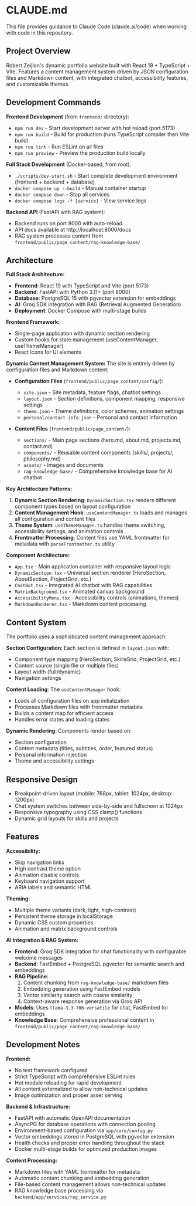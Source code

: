 # CLAUDE.md

This file provides guidance to Claude Code (claude.ai/code) when working with code in this repository.

## Project Overview

Robert Zeijlon's dynamic portfolio website built with React 19 + TypeScript + Vite. Features a content management system driven by JSON configuration files and Markdown content, with integrated chatbot, accessibility features, and customizable themes.

## Development Commands

**Frontend Development** (from `frontend/` directory):
- `npm run dev` - Start development server with hot reload (port 5173)
- `npm run build` - Build for production (runs TypeScript compiler then Vite build)
- `npm run lint` - Run ESLint on all files
- `npm run preview` - Preview the production build locally

**Full Stack Development** (Docker-based, from root):
- `./scripts/dev-start.sh` - Start complete development environment (frontend + backend + database)
- `docker compose up --build` - Manual container startup
- `docker compose down` - Stop all services
- `docker compose logs -f [service]` - View service logs

**Backend API** (FastAPI with RAG system):
- Backend runs on port 8000 with auto-reload
- API docs available at http://localhost:8000/docs
- RAG system processes content from `frontend/public/page_content/rag-knowledge-base/`

## Architecture

**Full Stack Architecture:**
- **Frontend**: React 19 with TypeScript and Vite (port 5173)
- **Backend**: FastAPI with Python 3.11+ (port 8000)
- **Database**: PostgreSQL 15 with pgvector extension for embeddings
- **AI**: Groq SDK integration with RAG (Retrieval Augmented Generation)
- **Deployment**: Docker Compose with multi-stage builds

**Frontend Framework:**
- Single-page application with dynamic section rendering
- Custom hooks for state management (useContentManager, useThemeManager)
- React Icons for UI elements

**Dynamic Content Management System:**
The site is entirely driven by configuration files and Markdown content:

- **Configuration Files** (`frontend/public/page_content/config/`):
  - `site.json` - Site metadata, feature flags, chatbot settings
  - `layout.json` - Section definitions, component mapping, responsive settings
  - `theme.json` - Theme definitions, color schemes, animation settings
  - `personal/contact-info.json` - Personal and contact information

- **Content Files** (`frontend/public/page_content/`):
  - `sections/` - Main page sections (hero.md, about.md, projects.md, contact.md)
  - `components/` - Reusable content components (skills/, projects/, philosophy.md)
  - `assets/` - Images and documents
  - `rag-knowledge-base/` - Comprehensive knowledge base for AI chatbot

**Key Architecture Patterns:**

1. **Dynamic Section Rendering**: `DynamicSection.tsx` renders different component types based on layout configuration
2. **Content Management Hook**: `useContentManager.ts` loads and manages all configuration and content files
3. **Theme System**: `useThemeManager.ts` handles theme switching, accessibility settings, and animation controls
4. **Frontmatter Processing**: Content files use YAML frontmatter for metadata with `parseFrontmatter.ts` utility

**Component Architecture:**
- `App.tsx` - Main application container with responsive layout logic
- `DynamicSection.tsx` - Universal section renderer (HeroSection, AboutSection, ProjectGrid, etc.)
- `ChatBot.tsx` - Integrated AI chatbot with RAG capabilities
- `MatrixBackground.tsx` - Animated canvas background
- `AccessibilityMenu.tsx` - Accessibility controls (animations, themes)
- `MarkdownRenderer.tsx` - Markdown content processing

## Content System

The portfolio uses a sophisticated content management approach:

**Section Configuration**: Each section is defined in `layout.json` with:
- Component type mapping (HeroSection, SkillsGrid, ProjectGrid, etc.)
- Content source (single file or multiple files)
- Layout width (full/dynamic)
- Navigation settings

**Content Loading**: The `useContentManager` hook:
- Loads all configuration files on app initialization
- Processes Markdown files with frontmatter metadata
- Builds a content map for efficient access
- Handles error states and loading states

**Dynamic Rendering**: Components render based on:
- Section configuration
- Content metadata (titles, subtitles, order, featured status)
- Personal information injection
- Theme and accessibility settings

## Responsive Design

- Breakpoint-driven layout (mobile: 768px, tablet: 1024px, desktop: 1200px)
- Chat system switches between side-by-side and fullscreen at 1024px
- Responsive typography using CSS clamp() functions
- Dynamic grid layouts for skills and projects

## Features

**Accessibility:**
- Skip navigation links
- High contrast theme option
- Animation disable controls
- Keyboard navigation support
- ARIA labels and semantic HTML

**Theming:**
- Multiple theme variants (dark, light, high-contrast)
- Persistent theme storage in localStorage
- Dynamic CSS custom properties
- Animation and matrix background controls

**AI Integration & RAG System:**
- **Frontend**: Groq SDK integration for chat functionality with configurable welcome messages
- **Backend**: FastEmbed + PostgreSQL pgvector for semantic search and embeddings
- **RAG Pipeline**: 
  1. Content chunking from `rag-knowledge-base/` markdown files
  2. Embedding generation using FastEmbed models
  3. Vector similarity search with cosine similarity
  4. Context-aware response generation via Groq API
- **Models**: Uses `llama-3.3-70b-versatile` for chat, FastEmbed for embeddings
- **Knowledge Base**: Comprehensive professional content in `frontend/public/page_content/rag-knowledge-base/`

## Development Notes

**Frontend:**
- No test framework configured
- Strict TypeScript with comprehensive ESLint rules
- Hot module reloading for rapid development
- All content externalized to allow non-technical updates
- Image optimization and proper asset serving

**Backend & Infrastructure:**
- FastAPI with automatic OpenAPI documentation
- AsyncPG for database operations with connection pooling
- Environment-based configuration via `app/core/config.py`
- Vector embeddings stored in PostgreSQL with pgvector extension
- Health checks and proper error handling throughout the stack
- Docker multi-stage builds for optimized production images

**Content Processing:**
- Markdown files with YAML frontmatter for metadata
- Automatic content chunking and embedding generation
- File-based content management allows non-technical updates
- RAG knowledge base processing via `backend/app/services/rag_service.py`